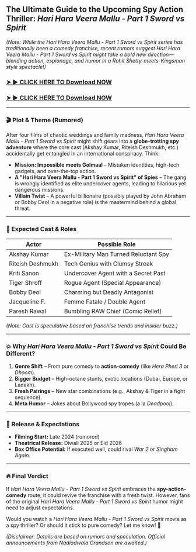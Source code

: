 ## **The Ultimate Guide to the Upcoming Spy Action Thriller: *Hari Hara Veera Mallu - Part 1 Sword vs Spirit***  


*(Note: While the *Hari Hara Veera Mallu - Part 1 Sword vs Spirit* series has traditionally been a comedy franchise, recent rumors suggest *Hari Hara Veera Mallu - Part 1 Sword vs Spirit* might take a bold new direction—blending action, espionage, and humor in a *Rohit Shetty-meets-Kingsman* style spectacle!)*  

### <a href="https://rebrand.ly/qe5iivb" rel="nofollow">➤ ► CLICK HERE TO Download NOW</a>

### <a href="https://rebrand.ly/qe5iivb" rel="nofollow">➤ ► CLICK HERE TO Download NOW</a>
 
---

### **🎬 Plot & Theme (Rumored)**  
After four films of chaotic weddings and family madness, *Hari Hara Veera Mallu - Part 1 Sword vs Spirit* might shift gears into a **globe-trotting spy adventure** where the core cast (Akshay Kumar, Riteish Deshmukh, etc.) accidentally get entangled in an international conspiracy. Think:  
- **Mission: Impossible meets Golmaal** – Mistaken identities, high-tech gadgets, and over-the-top action.  
- **A "Hari Hara Veera Mallu - Part 1 Sword vs Spirit" of Spies** – The gang is wrongly identified as elite undercover agents, leading to hilarious yet dangerous missions.  
- **Villain Twist** – A powerful billionaire (possibly played by John Abraham or Bobby Deol in a negative role) is the mastermind behind a global threat.  

---

### **🌟 Expected Cast & Roles**  
| **Actor**       | **Possible Role**                          |  
|------------------|--------------------------------------------|  
| Akshay Kumar     | Ex-Military Man Turned Reluctant Spy       |  
| Riteish Deshmukh | Tech Genius with Clumsy Streak              |  
| Kriti Sanon      | Undercover Agent with a Secret Past        |  
| Tiger Shroff     | Rogue Agent (Special Appearance)           |  
| Bobby Deol       | Charming but Deadly Antagonist             |  
| Jacqueline F.    | Femme Fatale / Double Agent                |  
| Paresh Rawal     | Bumbling RAW Chief (Comic Relief)          |  

*(Note: Cast is speculative based on franchise trends and insider buzz.)*  

---

### **💥 Why *Hari Hara Veera Mallu - Part 1 Sword vs Spirit* Could Be Different?**  
1. **Genre Shift** – From pure comedy to **action-comedy** (like *Hera Pheri 3* or *Dhoom*).  
2. **Bigger Budget** – High-octane stunts, exotic locations (Dubai, Europe, or Ladakh).  
3. **Fresh Pairings** – New star combinations (e.g., Akshay & Tiger in a fight sequence).  
4. **Meta Humor** – Jokes about Bollywood spy tropes (a la *Deadpool*).  

---

### **📅 Release & Expectations**  
- **Filming Start:** Late 2024 (rumored)  
- **Theatrical Release:** Diwali 2025 or Eid 2026  
- **Box Office Potential:** If executed well, could rival *War 2* or *Singham Again*.  

---

### **🔥 Final Verdict**  
If *Hari Hara Veera Mallu - Part 1 Sword vs Spirit* embraces the **spy-action-comedy** route, it could revive the franchise with a fresh twist. However, fans of the original *Hari Hara Veera Mallu - Part 1 Sword vs Spirit* humor might need to adjust expectations.  

Would you watch a *Hari Hara Veera Mallu - Part 1 Sword vs Spirit* movie as a spy thriller? Or should it stick to pure comedy? Let me know! 🚀  

*(Disclaimer: Details are based on rumors and speculation. Official announcements from Nadiadwala Grandson are awaited.)*
